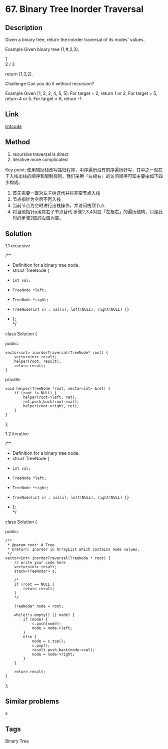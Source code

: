 # 67. Binary Tree Inorder Traversal

## Description

Given a binary tree, return the inorder traversal of its nodes' values.

Example
Given binary tree {1,#,2,3},

   1
    \
     2
    /
   3

return [1,3,2].

Challenge
Can you do it without recursion?

Example
Given [1, 2, 2, 4, 5, 5].
For target = 2, return 1 or 2.
For target = 5, return 4 or 5.
For target = 6, return -1.

## Link
[lintcode](https://www.lintcode.com/problem/binary-tree-inorder-traversal/description/)

## Method
1. recursive traversal is direct 
2. iterative more complicated

Key point:  使用辅助栈改写递归程序，中序遍历没有前序遍历好写，其中之一就在于入栈出栈的顺序和限制规则。我们采用「左根右」的访问顺序可知主要由如下四步构成。

1. 首先需要一直对左子树迭代并将非空节点入栈
2. 节点指针为空后不再入栈
3. 当前节点为空时进行出栈操作，并访问栈顶节点
4. 将当前指针p用其右子节点替代
步骤2,3,4对应「左根右」的遍历结构，只是此时的步骤2取的左值为空。

## Solution
1.1 recursive

/**
 * Definition for a binary tree node.
 * struct TreeNode {
 *     int val;
 *     TreeNode *left;
 *     TreeNode *right;
 *     TreeNode(int x) : val(x), left(NULL), right(NULL) {}
 * };  
 */

class Solution {

public:

    vector<int> inorderTraversal(TreeNode* root) {
        vector<int> result;
        helper(root, result);
        return result;
    }

private:

    void helper(TreeNode *root, vector<int> &ret) {
        if (root != NULL) {
            helper(root->left, ret);
            ret.push_back(root->val);
            helper(root->right, ret);
        }
    }
};

1.2 iterative

/**
 * Definition for a binary tree node.
 * struct TreeNode {
 *     int val;
 *     TreeNode *left;
 *     TreeNode *right;
 *     TreeNode(int x) : val(x), left(NULL), right(NULL) {}
 * };  
 */

class Solution {

public:

    /**    
     * @param root: A Tree
     * @return: Inorder in ArrayList which contains node values.
     */
    vector<int> inorderTraversal(TreeNode * root) {
        // write your code here
        vector<int> result;
        stack<TreeNode*> s;
        
        /*
        if (root == NULL {
            return result;    
        }
        */
        
        TreeNode* node = root;
        
        while(!s.empty() || node) {
            if (node) {
                s.push(node);
                node = node->left;
            }
            else {
                node = s.top();
                s.pop();
                result.push_back(node->val);
                node = node->right;
            }
        }
        
        return result;
    }
};


## Similar problems
x

## Tags
Binary Tree
